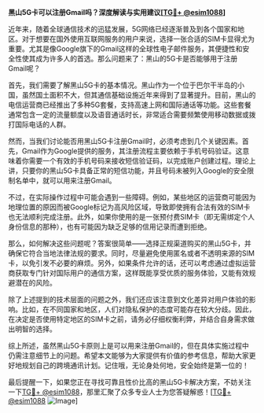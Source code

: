 **黑山5G卡可以注册Gmail吗？深度解读与实用建议[[TG💪+ @esim1088](https://t.me/s/esim1088)]**

近年来，随着全球通信技术的迅猛发展，5G网络已经逐渐普及到各个国家和地区。对于想要在国外使用互联网服务的用户来说，选择一张合适的SIM卡显得尤为重要。尤其是像Google旗下的Gmail这样的全球性电子邮件服务，其便捷性和安全性使其成为许多人的首选。那么问题来了：黑山的5G卡是否能够用于注册Gmail呢？

首先，我们需要了解黑山5G卡的基本情况。黑山作为一个位于巴尔干半岛的小国，虽然国土面积不大，但其通信基础设施近年来得到了显著提升。目前，黑山的电信运营商已经推出了多种5G套餐，支持高速上网和国际通话等功能。这些套餐通常包含一定的流量额度以及语音通话时长，非常适合需要频繁使用移动数据或拨打国际电话的人群。

然而，当我们讨论能否用黑山5G卡注册Gmail时，必须考虑到几个关键因素。首先，Gmail作为Google提供的服务，其注册流程主要依赖于手机号码验证。这意味着你需要一个有效的手机号码来接收短信验证码，以完成账户创建过程。理论上讲，只要你的黑山5G卡具备正常的短信功能，并且号码未被列入Google的安全限制名单中，就可以用来注册Gmail。

不过，在实际操作过程中可能会遇到一些障碍。例如，某些地区的运营商可能因为地理位置的原因而被Google标记为高风险区域，导致即使拥有合法有效的SIM卡也无法顺利完成注册。此外，如果你使用的是一张预付费SIM卡（即无需绑定个人身份信息的那种），也有可能因为缺乏足够的信用记录而遭到拒绝。

那么，如何解决这些问题呢？答案很简单——选择正规渠道购买的黑山5G卡，并确保它符合当地法律法规的要求。同时，尽量避免使用匿名或者不透明来源的SIM卡，以免引发不必要的麻烦。另外，如果条件允许的话，还可以考虑通过虚拟运营商获取专门针对国际用户的通信方案，这样既能享受优质的服务体验，又能有效规避潜在的风险。

除了上述提到的技术层面的问题之外，我们还应该注意到文化差异对用户体验的影响。比如，在不同国家和地区，人们对隐私保护的态度可能存在较大分歧。因此，在决定是否使用特定地区的SIM卡之前，请务必仔细权衡利弊，并结合自身需求做出明智的选择。

综上所述，虽然黑山5G卡原则上是可以用来注册Gmail的，但在具体实施过程中仍需注意细节上的问题。希望本文能够为大家提供有价值的参考信息，帮助大家更好地规划自己的跨境通讯计划。记住哦，无论身处何地，安全始终是第一位的！

最后提醒一下，如果您正在寻找可靠且性价比高的黑山5G卡解决方案，不妨关注一下[TG💪+ @esim1088](https://t.me/s/esim1088)，那里汇聚了众多专业人士为您答疑解惑！[[TG💪+ @esim1088](https://t.me/s/esim1088) ![Image](https://i.postimg.cc/4NQfJmqS/Snipaste-2025-05-13-00-14-12.png)]